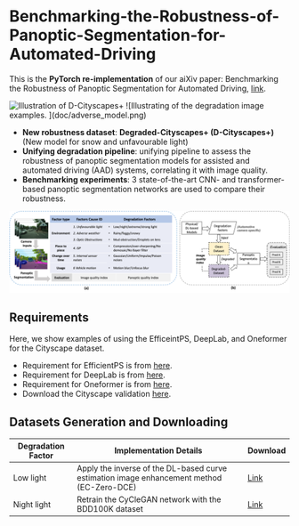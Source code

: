 # Benchmarking-the-Robustness-of-Panoptic-Segmentation-for-Automated-Driving

This is the **PyTorch re-implementation** of our aiXiv paper: 
Benchmarking the Robustness of Panoptic Segmentation for Automated Driving, [link](). 

<img src="docs/D-Cityscapes+.png" alt="Illustration of D-Cityscapes+" width="700"/>
![Illustrating of the degradation image examples. ](doc/adverse_model.png)

- **New robustness dataset**: **Degraded-Cityscapes+ (D-Cityscapes+)** (New model for snow and unfavourable light)
- **Unifying degradation pipeline**: unifying pipeline to assess the robustness of panoptic segmentation models for assisted and automated driving (AAD) systems, correlating it with image quality.
- **Benchmarking experiments**: 3 state-of-the-art CNN- and transformer-based panoptic segmentation networks are used to compare their robustness.

![Illustrating of the unifying degradation data generation pipeline. ](docs/pipeline.png)

## Requirements
Here, we show examples of using the EfficeintPS, DeepLab, and Oneformer for the Cityscape dataset. 
- Requirement for EfficientPS is from [here](https://github.com/DeepSceneSeg/EfficientPS#system-requirements).
- Requirement for DeepLab is from [here](https://github.com/bowenc0221/panoptic-deeplab/blob/master/tools_d2/README.md).
- Requirement for Oneformer is from [here](https://github.com/SHI-Labs/OneFormer).
- Download the Cityscape validation [here](https://mega.nz/folder/tS8QSaxL#5yhdfe9ogpKk18dRwX7WCw](https://www.cityscapes-dataset.com/downloads/)https://www.cityscapes-dataset.com/downloads/).

## Datasets Generation and Downloading
| Degradation Factor      | Implementation Details    | Download |
|-------------|------------|----------|
| Low light  | Apply the inverse of the DL-based curve estimation image enhancement method (EC-Zero-DCE) | [Link](?)|
| Night light | Retrain the CyCleGAN network with the BDD100K dataset |[Link](?)|
